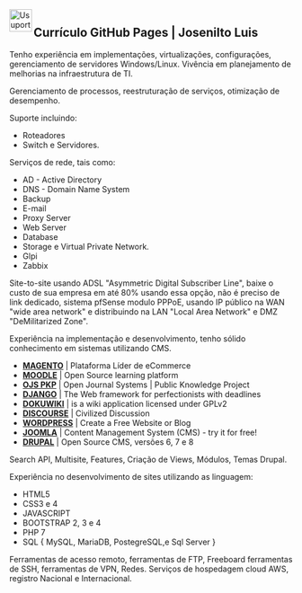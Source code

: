 <img  title="Usuporte" align="left" width="40" height="40" src="https://user-images.githubusercontent.com/16817969/63829118-f493e800-c93e-11e9-92f3-68e3ac264f49.png">

## Currículo GitHub Pages | Josenilto Luis

Tenho experiência em implementações, virtualizações, configurações, gerenciamento de servidores Windows/Linux. 
Vivência em planejamento de melhorias na infraestrutura de TI. 

Gerenciamento de processos, reestruturação de serviços, otimização de desempenho. 
  
Suporte incluindo: 
  
* Roteadores 
* Switch e Servidores. 
  
Serviços de rede, tais como: 
  
* AD - Active Directory 
* DNS - Domain Name System 
* Backup
* E-mail
* Proxy Server
* Web Server
* Database
* Storage e Virtual Private Network.
* Glpi
* Zabbix

Site-to-site usando ADSL "Asymmetric Digital Subscriber Line", baixe o custo de sua empresa em até 80% usando essa opção, não é preciso de link dedicado, sistema pfSense modulo PPPoE, usando IP público na WAN "wide area network" e distribuindo na LAN "Local Area Network" e DMZ "DeMilitarized Zone".

Experiência na implementação e desenvolvimento, tenho sólido conhecimento em sistemas utilizando CMS. 

* **[MAGENTO](https://magento.com/tech-resources/download)** | Plataforma Líder de eCommerce
* **[MOODLE](https://download.moodle.org/)** | Open Source learning platform
* **[OJS PKP](https://pkp.sfu.ca/ojs/ojs_download/)** | Open Journal Systems | Public Knowledge Project 
* **[DJANGO](https://www.djangoproject.com/download/)** | The Web framework for perfectionists with deadlines
* **[DOKUWIKI](https://download.dokuwiki.org/)** | is a wiki application licensed under GPLv2
* **[DISCOURSE](https://github.com/josenilto/discourse-1)** | Civilized Discussion
* **[WORDPRESS](https://wordpress.org/download/)** | Create a Free Website or Blog
* **[JOOMLA](https://downloads.joomla.org/)** | Content Management System (CMS) - try it for free!
* **[DRUPAL](https://www.drupal.org/download)** | Open Source CMS, versões 6, 7 e 8

Search API, Multisite, Features, Criação de Views, Módulos, Temas Drupal.

Experiência no desenvolvimento de sites utilizando as linguagem: 

* HTML5 
* CSS3 e 4
* JAVASCRIPT 
* BOOTSTRAP 2, 3 e 4
* PHP 7
* SQL { MySQL, MariaDB, PostegreSQL,e Sql Server }

Ferramentas de acesso remoto, ferramentas de FTP, Freeboard ferramentas de SSH, ferramentas de VPN, Redes. Serviços de hospedagem cloud AWS, registro Nacional e Internacional.
